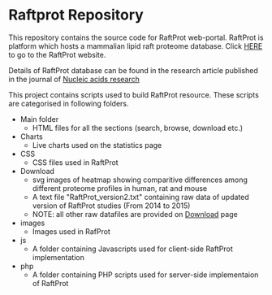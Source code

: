 # Raftprot Repository
This repository contains the source code for RaftProt web-portal. 
RaftProt is platform which hosts a mammalian lipid raft proteome database. 
Click [HERE](http://lipid-raft-database.di.uq.edu.au/) to go to the RaftProt website. 

Details of RaftProt database can be found in the research article published in the journal of [Nucleic acids research](http://nar.oxfordjournals.org/content/43/D1/D335.abstract)

This project contains scripts used to build RaftProt resource.
These scripts are categorised in following folders. 
* Main folder
  - HTML files for all the sections (search, browse, download etc.)
* Charts
  - Live charts used on the statistics page
* CSS
  - CSS files used in RaftProt
* Download 
  - svg images of heatmap showing comparitive differences among different proteome profiles in human, rat and mouse
  - A text file "RaftProt_version2.txt" containing raw data of updated version of RaftProt studies (From 2014 to 2015)
  - NOTE: all other raw datafiles are provided on [Download](http://lipid-raft-database.di.uq.edu.au/download.html) page
* images
  - Images used in RafProt
* js
  - A folder containing Javascripts used for client-side RaftProt implementation
* php
  - A folder containing PHP scripts used for server-side implementaion of RaftProt
